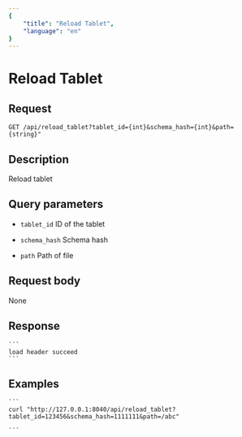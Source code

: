 ```yaml
---
{
    "title": "Reload Tablet",
    "language": "en"
}
---
```


<!-- 
Licensed to the Apache Software Foundation (ASF) under one
or more contributor license agreements.  See the NOTICE file
distributed with this work for additional information
regarding copyright ownership.  The ASF licenses this file
to you under the Apache License, Version 2.0 (the
"License"); you may not use this file except in compliance
with the License.  You may obtain a copy of the License at

  http://www.apache.org/licenses/LICENSE-2.0

Unless required by applicable law or agreed to in writing,
software distributed under the License is distributed on an
"AS IS" BASIS, WITHOUT WARRANTIES OR CONDITIONS OF ANY
KIND, either express or implied.  See the License for the
specific language governing permissions and limitations
under the License.
-->

# Reload Tablet

## Request

`GET /api/reload_tablet?tablet_id={int}&schema_hash={int}&path={string}"`

## Description

Reload tablet

## Query parameters

* `tablet_id`
    ID of the tablet

* `schema_hash`
    Schema hash      

* `path`
    Path of file    


## Request body

None

## Response

    ```
    load header succeed
    ```
## Examples


    ```
    curl "http://127.0.0.1:8040/api/reload_tablet?tablet_id=123456&schema_hash=1111111&path=/abc"

    ```

